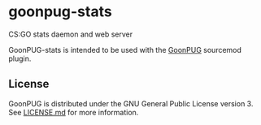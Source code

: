 goonpug-stats
=============

CS:GO stats daemon and web server

GoonPUG-stats is intended to be used with the
[GoonPUG](https://github.pmrowla.com/goonpug) sourcemod plugin.


License
-------

GoonPUG is distributed under the GNU General Public License version 3. See
[LICENSE.md](https://github.com/pmrowla/goonpug-stats/blob/master/LICENSE.md)
for more information.
